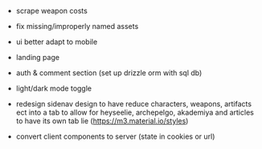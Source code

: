 - scrape weapon costs
- fix missing/improperly named assets


-  ui better adapt to mobile
- landing page

- auth & comment section (set up drizzle orm with sql db)
- light/dark mode toggle
- redesign sidenav design to have reduce characters, weapons, artifacts ect into a tab to allow for heyseelie, archepelgo, akademiya and articles to have its own tab lie (https://m3.material.io/styles)
- convert client components to server (state in cookies or url)
